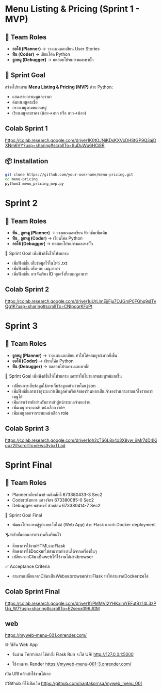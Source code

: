 # Menu Listing & Pricing (Sprint 1 - MVP)

## 👥 Team Roles
- **ออโต้ (Planner)** → วางแผนและเขียน User Stories
- **ทีน (Coder)** → เขียนโค้ด Python
- **ลูกหมู (Debugger)** → ทดสอบโปรแกรมและหาบั๊ก

## 🎯 Sprint Goal
สร้างโปรแกรม **Menu Listing & Pricing (MVP)** ด้วย Python:
- แสดงรายการเมนูและราคา
- ค้นหาเมนูตามชื่อ
- กรองเมนูตามหมวดหมู่
- เรียงเมนูตามราคา (น้อย→มาก หรือ มาก→น้อย)

## Colab Sprint 1 

https://colab.research.google.com/drive/1K0tOJNjKDsKXVxDHStGP9Q3ajDXNm6VY?usp=sharing#scrollTo=9uDuWu6HCi8R


## 📦 Installation
```bash
git clone https://github.com/your-username/menu-pricing.git
cd menu-pricing
python3 menu_pricing_mvp.py
```

# Sprint 2
## 👥 Team Roles
- **ทีน , ลูกหมู (Planner)** → วางแผนและเขียน ฟังก์ชันเพิ่มเติม
- **ทีน , ลูกหมู (Coder)** → เขียนโค้ด Python
- **ออโต้ (Debugger)** → ทดสอบโปรแกรมและหาบั๊ก
  
🎯 Sprint Goal
เพิ่มฟังก์ชั่นให้โปรแกรม
 - เพิ่มฟังก์ชั่น เก็บข้อมูลไว้ในไฟล์ .txt 
 - เพิ่มฟังก์ชั่น เพิ่ม-ลบ เมนูอาหาร
 - เพิ่มฟังก์ชั่น การจัดเรียง ID ทุกครั้งที่ลบเมนูอาหาร

## Colab Sprint 2

https://colab.research.google.com/drive/1uUrLlmEjjFju7OJGmP0FGhq9sITvQg1K?usp=sharing#scrollTo=CNlpcgrKFxPt

# Sprint 3
## 👥 Team Roles
- **ลูกหมู (Planner)** → วางแผนและเขียน ทำให้โค้ดสมบูรณ์มากยิ่งขึ้น
- **ออโต้ (Coder)** → เขียนโค้ด Python
- **ทีน (Debugger)** → ทดสอบโปรแกรมและหาบั๊ก
  
🎯 Sprint Goal
เพิ่มฟังก์ชั่นให้โปรแกรม และทำให้โปรแกรมสมบูรณ์มากขึ้น
  - เปลี่ยนการเก็บข้อมูลใช้การเก็บข้อมูลอย่างง่ายโดย json
  - เพิ่มฟังก์ชั่นการเข้าสู่ระบบว่าเป็นลูกค้าหรือเจ้าของร้านหากเป็นเจ้าของร้านสามารถแก้ไขรายการเมนูได้
  - เพิ่มการเข้ารหัสสำหรับการเข้าสู่หน้าระบบเจ้าของร้าน
  - เพิ่มเมนูการกดกลับหน้าเลือก role
  - เพิ่มเมนูออกจากระบบหน้าเลือก role

## Colab Sprint 3

https://colab.research.google.com/drive/1oh2cTS6L8x4x3X8yw_iiMr7dD4Kjouz2#scrollTo=iEws3ybxTLad

# Sprint Final
## 👥 Team Roles
- Planner:เกียรติพงษ์ เผดิมศักดิ์ 673380433-3 Sec2 
- Coder:นันทกร แสวงจิตร 673380085-0 Sec2 
- Debugger:พชรพงศ์ สาหล่อน 673380414-7 Sec2
  
🎯 Sprint Goal Final
- พัฒนาโปรแกรมสู่รูปแบบเว็บไซต์ (Web App) ด้วย Flask และทำ Docker deployment

🪜ลำดับขั้นตอนการทำงานที่เตรียมไว้
- ศึกษาการใช้งานHTMLและFlask 
- ศึกษาการใช้Dockerให้สามารถทำงานได้จากเครื่องอื่นๆ 
- เปลี่ยนจากCliมาเป็นwebให้ใช้งานได้ผ่านbrowser

✅ Acceptance Criteria
- สามารถเปลี่ยนจากCliมาเป็นWebบนbrowserด้วยFlask ทำให้สามารถDockerizeได้

## Colab Sprint Final

https://colab.research.google.com/drive/1frPMMVl2YHKximYEFutBz14L3zPUq_W7?usp=sharing#scrollTo=E2seox096JGM

## web

https://myweb-menu-001.onrender.com/

🌐 วิธีรัน Web App
- รันผ่าน Terminal ใช้คำสั่ง Flask Run จะได้ URl
http://127.0.0.1:5000

- ใช้งานผ่าน Render
https://myweb-menu-001-3.onrender.com/

เปิด URl แล้วเข้าใช้งานได้เลย


#Github ที่ใช้้เปิดเว็บ
https://github.com/nantakornsa/myweb_menu_001

